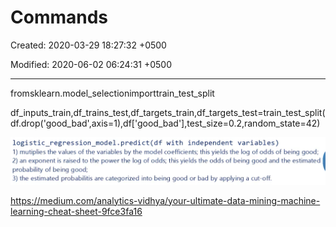 # Commands

Created: 2020-03-29 18:27:32 +0500

Modified: 2020-06-02 06:24:31 +0500

---

fromsklearn.model_selectionimporttrain_test_split

df_inputs_train,df_trains_test,df_targets_train,df_targets_test=train_test_split(df.drop('good_bad',axis=1),df['good_bad'],test_size=0.2,random_state=42)

![](media/Commands-image1.png)

<https://medium.com/analytics-vidhya/your-ultimate-data-mining-machine-learning-cheat-sheet-9fce3fa16>

